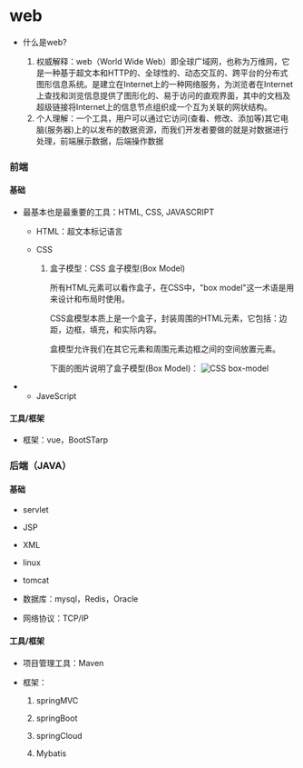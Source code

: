 # web

- 什么是web?

  1. 权威解释：web（World Wide Web）即全球广域网，也称为万维网，它是一种基于超文本和HTTP的、全球性的、动态交互的、跨平台的分布式图形信息系统。是建立在Internet上的一种网络服务，为浏览者在Internet上查找和浏览信息提供了图形化的、易于访问的直观界面，其中的文档及超级链接将Internet上的信息节点组织成一个互为关联的网状结构。
  2. 个人理解：一个工具，用户可以通过它访问(查看、修改、添加等)其它电脑(服务器)上的以发布的数据资源，而我们开发者要做的就是对数据进行处理，前端展示数据，后端操作数据

### 前端

#### 基础

- 最基本也是最重要的工具：HTML, CSS, JAVASCRIPT

  - HTML：超文本标记语言

  - CSS

    1. 盒子模型：CSS 盒子模型(Box Model)

       所有HTML元素可以看作盒子，在CSS中，"box model"这一术语是用来设计和布局时使用。

       CSS盒模型本质上是一个盒子，封装周围的HTML元素，它包括：边距，边框，填充，和实际内容。

       盒模型允许我们在其它元素和周围元素边框之间的空间放置元素。

       下面的图片说明了盒子模型(Box Model)：
       ![CSS box-model](https://www.runoob.com/images/box-model.gif)

- - JaveScript

#### 工具/框架

- 框架：vue，BootSTarp

### 后端（JAVA）

#### 基础

- servlet

- JSP
- XML

- linux
- tomcat
- 数据库：mysql，Redis，Oracle
- 网络协议：TCP/IP

#### 工具/框架

- 项目管理工具：Maven

- 框架：

  1. springMVC

  2. springBoot

  3. springCloud

  4. Mybatis

     







